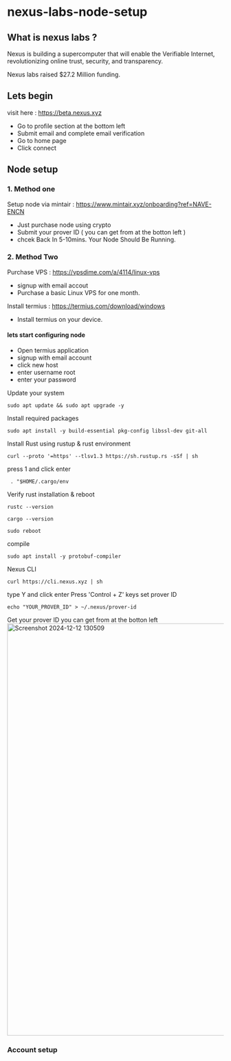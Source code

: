 # nexus-labs-node-setup

## What is nexus labs ? 
Nexus is building a supercomputer that will enable the Verifiable Internet, revolutionizing online trust, security, and transparency.

Nexus labs raised $27.2 Million funding.

## Lets begin

visit here : https://beta.nexus.xyz
- Go to profile section at the bottom left
- Submit email and complete email verification
- Go to home page
- Click connect

## Node setup

### 1. Method one

Setup node via mintair : https://www.mintair.xyz/onboarding?ref=NAVE-ENCN
- Just purchase node using crypto
- Submit your prover ID ( you can get from at the botton left )
- chcek Back In 5-10mins. Your Node Should Be Running.
  
### 2. Method Two

Purchase VPS : https://vpsdime.com/a/4114/linux-vps

- signup with email accout
- Purchase a basic Linux VPS for one month.
  
Install termius : https://termius.com/download/windows

- Install termius on your device.

#### lets start configuring node

- Open termius application
- signup with email account
- click new host
- enter username root
- enter your password

Update your system
```
sudo apt update && sudo apt upgrade -y
```
Install required packages
```
sudo apt install -y build-essential pkg-config libssl-dev git-all
```
Install Rust using rustup & rust environment
```
curl --proto '=https' --tlsv1.3 https://sh.rustup.rs -sSf | sh
```
press 1 and click enter
```
 . "$HOME/.cargo/env
```
Verify rust installation & reboot
```
rustc --version
```
```
cargo --version
```
```
sudo reboot
```
compile
```
sudo apt install -y protobuf-compiler
```
Nexus CLI
```
curl https://cli.nexus.xyz | sh
```
type Y and click enter
Press 'Control + Z' keys
set prover ID
```
echo "YOUR_PROVER_ID" > ~/.nexus/prover-id
```
Get your prover ID you can get from at the botton left
<img width="959" alt="Screenshot 2024-12-12 130509" src="https://github.com/user-attachments/assets/bb91767b-4881-4047-b5b6-af526b797062" />































### Account setup
